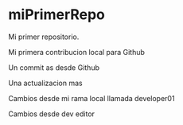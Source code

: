 # miPrimerRepo

Mi primer repositorio.

Mi primera contribucion local para Github

Un commit as desde Github

Una actualizacion mas

Cambios desde mi rama local llamada developer01

Cambios desde dev editor
